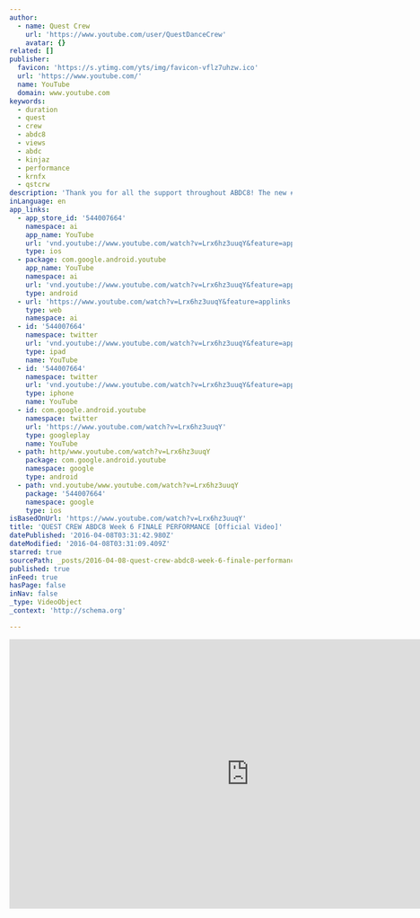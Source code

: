```yaml
---
author:
  - name: Quest Crew
    url: 'https://www.youtube.com/user/QuestDanceCrew'
    avatar: {}
related: []
publisher:
  favicon: 'https://s.ytimg.com/yts/img/favicon-vflz7uhzw.ico'
  url: 'https://www.youtube.com/'
  name: YouTube
  domain: www.youtube.com
keywords:
  - duration
  - quest
  - crew
  - abdc8
  - views
  - abdc
  - kinjaz
  - performance
  - krnfx
  - qstcrw
description: 'Thank you for all the support throughout ABDC8! The new ‪#‎questapp‬ is now live! http://qstcrw.com/questapp-iOS http://qstcrw.com/questapp-android Follow us on instagram: @QuestCrew'
inLanguage: en
app_links:
  - app_store_id: '544007664'
    namespace: ai
    app_name: YouTube
    url: 'vnd.youtube://www.youtube.com/watch?v=Lrx6hz3uuqY&feature=applinks'
    type: ios
  - package: com.google.android.youtube
    app_name: YouTube
    namespace: ai
    url: 'vnd.youtube://www.youtube.com/watch?v=Lrx6hz3uuqY&feature=applinks'
    type: android
  - url: 'https://www.youtube.com/watch?v=Lrx6hz3uuqY&feature=applinks'
    type: web
    namespace: ai
  - id: '544007664'
    namespace: twitter
    url: 'vnd.youtube://www.youtube.com/watch?v=Lrx6hz3uuqY&feature=applinks'
    type: ipad
    name: YouTube
  - id: '544007664'
    namespace: twitter
    url: 'vnd.youtube://www.youtube.com/watch?v=Lrx6hz3uuqY&feature=applinks'
    type: iphone
    name: YouTube
  - id: com.google.android.youtube
    namespace: twitter
    url: 'https://www.youtube.com/watch?v=Lrx6hz3uuqY'
    type: googleplay
    name: YouTube
  - path: http/www.youtube.com/watch?v=Lrx6hz3uuqY
    package: com.google.android.youtube
    namespace: google
    type: android
  - path: vnd.youtube/www.youtube.com/watch?v=Lrx6hz3uuqY
    package: '544007664'
    namespace: google
    type: ios
isBasedOnUrl: 'https://www.youtube.com/watch?v=Lrx6hz3uuqY'
title: 'QUEST CREW ABDC8 Week 6 FINALE PERFORMANCE [Official Video]'
datePublished: '2016-04-08T03:31:42.980Z'
dateModified: '2016-04-08T03:31:09.409Z'
starred: true
sourcePath: _posts/2016-04-08-quest-crew-abdc8-week-6-finale-performance-official-video.md
published: true
inFeed: true
hasPage: false
inNav: false
_type: VideoObject
_context: 'http://schema.org'

---
```

<iframe src="https://cdn.embedly.com/widgets/media.html?src=https%3A%2F%2Fwww.youtube.com%2Fembed%2FLrx6hz3uuqY%3Ffeature%3Doembed&amp;url=https%3A%2F%2Fwww.youtube.com%2Fwatch%3Fv%3DLrx6hz3uuqY&amp;image=https%3A%2F%2Fi.ytimg.com%2Fvi%2FLrx6hz3uuqY%2Fhqdefault.jpg&amp;key=b7d04c9b404c499eba89ee7072e1c4f7&amp;type=text%2Fhtml&amp;schema=youtube" width="854" height="480" scrolling="no" frameborder="0" allowfullscreen="allowfullscreen" style=""></iframe>